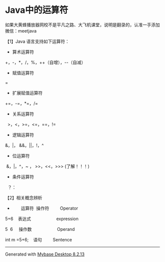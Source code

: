 ﻿
# Java中的运算符

如果大黄蜂播放器网校不是平凡之路、大飞机课堂，说明是翻录的，认准一手添加微信：meetjava 







【1】Java 语言支持如下运算符： 

- 算术运算符    

+，-，*，/，%，++（自增），--（自减） 

- 赋值运算符  

=   

- 扩展赋值运算符 

+=，-=，*=，/= 

- 关系运算符 

  >，<，>=，<=，==，!= 

- 逻辑运算符 

&，|， &&，||，!，^ 

- 位运算符 

 &，|，^，~ ， >>，<<，>>> (了解！！！) 

- 条件运算符 

  ？： 

【2】相关概念辨析 

+        运算符  操作符         Operator 

5+6    表达式                     expression 

5  6     操作数                     Operand 

int m =5+6;    语句         Sentence 



------------------------------------------------------------
Generated with [Mybase Desktop 8.2.13](http://www.wjjsoft.com/mybase.html?ref=markdown_export)
